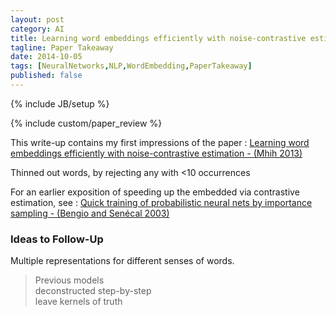 ```yaml
---
layout: post
category: AI
title: Learning word embeddings efficiently with noise-contrastive estimation - Mnih 2013
tagline: Paper Takeaway
date: 2014-10-05
tags: [NeuralNetworks,NLP,WordEmbedding,PaperTakeaway]
published: false
---
```

{% include JB/setup %}

{% include custom/paper_review %}

This write-up contains my first impressions of the paper :
[Learning word embeddings efficiently with noise-contrastive estimation - (Mhih 2013)](https://www.cs.toronto.edu/~amnih/papers/wordreps.pdf)

Thinned out words, by rejecting any with <10 occurrences

For an earlier exposition of speeding up the embedded via contrastive estimation, see : [Quick training of probabilistic neural nets by importance sampling - (Bengio and Sen&eacute;cal 2003)](http://www.iro.umontreal.ca/~lisa/pointeurs/senecal_aistats2003.pdf)


### Ideas to Follow-Up

Multiple representations for different senses of words.


> Previous models                <br/>
> deconstructed step-by-step     <br />
> leave kernels of truth          


